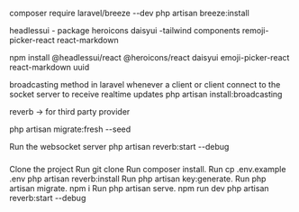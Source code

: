 composer require laravel/breeze --dev
php artisan breeze:install

headlessui - package
heroicons
daisyui -tailwind components
remoji-picker-react
react-markdown

npm install @headlessui/react @heroicons/react daisyui emoji-picker-react react-markdown uuid


broadcasting 
method in laravel whenever a client or client connect to the socket server to receive realtime updates
 php artisan install:broadcasting

 reverb -> for third party provider

 php artisan migrate:fresh --seed

 Run the websocket server
 php artisan reverb:start --debug


 #####
Clone the project
Run git clone
Run composer install.
Run cp .env.example .env
php artisan reverb:install 
Run php artisan key:generate.
Run php artisan migrate.
npm i
Run php artisan serve.
npm run dev
php artisan reverb:start --debug